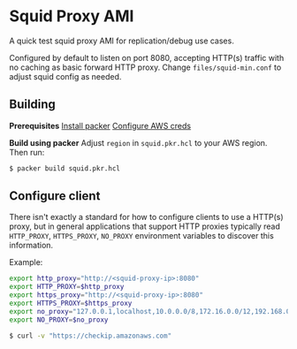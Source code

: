 # Squid Proxy AMI

A quick test squid proxy AMI for replication/debug use cases.

Configured by default to listen on port 8080, accepting HTTP(s) traffic with no caching as basic forward HTTP proxy.
Change `files/squid-min.conf` to adjust squid config as needed.

## Building

**Prerequisites**
[Install packer](https://learn.hashicorp.com/tutorials/packer/getting-started-install)
[Configure AWS creds](https://docs.aws.amazon.com/general/latest/gr/aws-security-credentials.html)

**Build using packer**
Adjust `region` in `squid.pkr.hcl` to your AWS region. Then run:
```sh
$ packer build squid.pkr.hcl
```

## Configure client

There isn't exactly a standard for how to configure clients to use a HTTP(s) proxy, but in general applications that support HTTP proxies typically read `HTTP_PROXY`, `HTTPS_PROXY`, `NO_PROXY` environment variables to discover this information.

Example:

```sh
export http_proxy="http://<squid-proxy-ip>:8080"
export HTTP_PROXY=$http_proxy
export https_proxy="http://<squid-proxy-ip>:8080"
export HTTPS_PROXY=$https_proxy
export no_proxy="127.0.0.1,localhost,10.0.0.0/8,172.16.0.0/12,192.168.0.0/16,100.64.0.0/10"
export NO_PROXY=$no_proxy

$ curl -v "https://checkip.amazonaws.com"
```